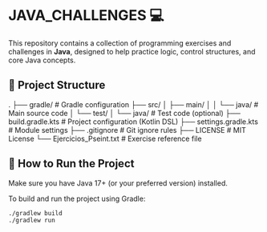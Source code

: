 # JAVA_CHALLENGES 💻

This repository contains a collection of programming exercises and challenges in **Java**, designed to help practice logic, control structures, and core Java concepts.

## 📁 Project Structure

.
├── gradle/                  # Gradle configuration
├── src/
│   ├── main/
│   │   └── java/            # Main source code
│   └── test/
│       └── java/            # Test code (optional)
├── build.gradle.kts         # Project configuration (Kotlin DSL)
├── settings.gradle.kts      # Module settings
├── .gitignore               # Git ignore rules
├── LICENSE                  # MIT License
└── Ejercicios_Pseint.txt    # Exercise reference file



## 🚀 How to Run the Project

Make sure you have Java 17+ (or your preferred version) installed.

To build and run the project using Gradle:

```bash
./gradlew build
./gradlew run
